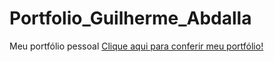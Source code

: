 # Portfolio_Guilherme_Abdalla
 Meu portfólio pessoal
[Clique aqui para conferir meu portfólio!](https://htmlpreview.github.io/?https://github.com/GuilhermeAbdalla/Portfolio_Guilherme_Abdalla/blob/main/index.html)
